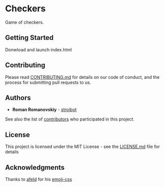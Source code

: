 # Checkers

Game of checkers.

## Getting Started

Donwload and launch index.html

## Contributing

Please read [CONTRIBUTING.md](https://gist.github.com/PurpleBooth/b24679402957c63ec426) for details on our code of conduct, and the process for submitting pull requests to us.

## Authors

* **Roman Romanovskiy** - [stroibot](https://github.com/stroibot)

See also the list of [contributors](https://github.com/your/project/contributors) who participated in this project.

## License

This project is licensed under the MIT License - see the [LICENSE.md](LICENSE.md) file for details

## Acknowledgments

Thanks to [afeld](https://github.com/afeld) for his [emoji-css](https://github.com/afeld/emoji-css/)